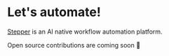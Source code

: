 # Let's automate!

[Stepper](https://stepper.io) is an AI native workflow automation platform.

Open source contributions are coming soon 👀
